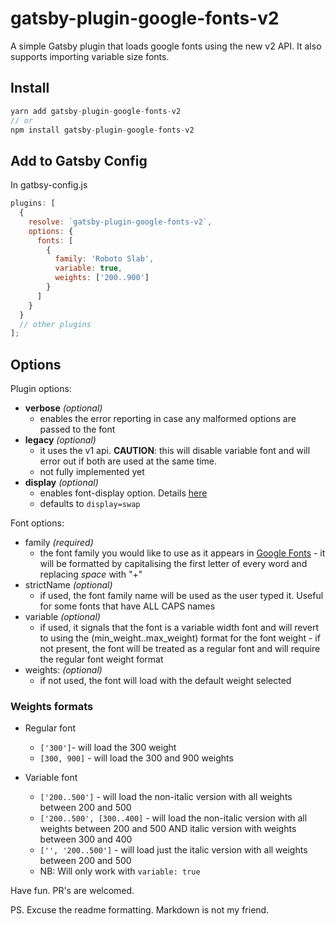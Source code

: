 # gatsby-plugin-google-fonts-v2

A simple Gatsby plugin that loads google fonts using the new v2 API. It also supports importing variable size fonts.

## Install

```javascript
yarn add gatsby-plugin-google-fonts-v2
// or
npm install gatsby-plugin-google-fonts-v2
```

## Add to Gatsby Config

In gatbsy-config.js

```javascript
plugins: [
  {
    resolve: `gatsby-plugin-google-fonts-v2`,
    options: {
      fonts: [
        {
          family: 'Roboto Slab',
          variable: true,
          weights: ['200..900']
        }
      ]
    }
  }
  // other plugins
];
```

## Options

Plugin options:

- **verbose** _(optional)_
  - enables the error reporting in case any malformed options are passed to the font
- **legacy** _(optional)_
  - it uses the v1 api. **CAUTION**: this will disable variable font and will error out if both are used at the same time.
  - not fully implemented yet
- **display** _(optional)_
  - enables font-display option. Details [here](https://font-display.glitch.me/)
  - defaults to `display=swap`

Font options:

- family _(required)_
  - the font family you would like to use as it appears in [Google Fonts](https://fonts.google.com/) - it will be formatted by capitalising the first letter of every word and replacing _space_ with "+"
- strictName _(optional)_
  - if used, the font family name will be used as the user typed it. Useful for some fonts that have ALL CAPS names
- variable _(optional)_
  - if used, it signals that the font is a variable width font and will revert to using the (min_weight..max_weight) format for the font weight - if not present, the font will be treated as a regular font and will require the regular font weight format
- weights: _(optional)_
  - if not used, the font will load with the default weight selected

### Weights formats

- Regular font

  - `['300']`- will load the 300 weight
  - `[300, 900]` - will load the 300 and 900 weights

- Variable font
  - `['200..500']` - will load the non-italic version with all weights between 200 and 500
  - `['200..500', [300..400]` - will load the non-italic version with all weights between 200 and 500 AND italic version with weights between 300 and 400
  - `['', '200..500']` - will load just the italic version with all weights between 200 and 500
  - NB: Will only work with `variable: true`

Have fun.
PR's are welcomed.

PS. Excuse the readme formatting. Markdown is not my friend.
